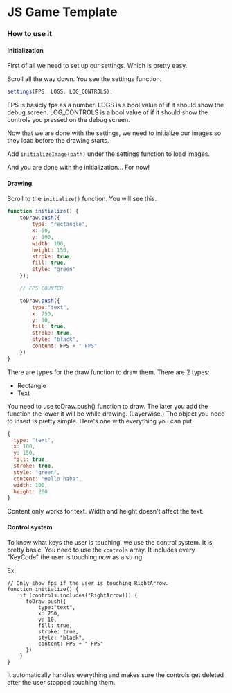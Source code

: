 # JS Game Template

### How to use it

#### Initialization

First of all we need to set up our settings. Which is pretty easy.

Scroll all the way down. You see the settings function.
```js
settings(FPS, LOGS, LOG_CONTROLS);
```
FPS is basicly fps as a number.
LOGS is a bool value of if it should show the debug screen.
LOG_CONTROLS is a bool value of if it should show the controls you pressed on the debug screen.

Now that we are done with the settings, we need to initialize our images so they load before the drawing starts.

Add `initializeImage(path)` under the settings function to load images.

And you are done with the initialization... For now!

#### Drawing

Scroll to the `initialize()` function. You will see this.

```js
function initialize() {
    toDraw.push({
        type: "rectangle",
        x: 50,
        y: 100,
        width: 100,
        height: 150,
        stroke: true,
        fill: true,
        style: "green"
    });

    // FPS COUNTER

    toDraw.push({
        type:"text",
        x: 750,
        y: 10,
        fill: true,
        stroke: true,
        style: "black",
        content: FPS + " FPS"
    })
}
```

There are types for the draw function to draw them.
There are 2 types:
- Rectangle
- Text

You need to use toDraw.push() function to draw. The later you add the function the lower it will be while drawing. (Layerwise.)
The object you need to insert is pretty simple. Here's one with everything you can put.
```js
{
  type: "text",
  x: 100,
  y: 150,
  fill: true,
  stroke: true,
  style: "green",
  content: "Hello haha",
  width: 100,
  height: 200
}
```

Content only works for text.
Width and height doesn't affect the text.

#### Control system

To know what keys the user is touching, we use the control system. It is pretty basic.
You need to use the `controls` array. It includes every "KeyCode" the user is touching now as a string.

Ex.
```
// Only show fps if the user is touching RightArrow.
function initialize() {
    if (controls.includes("RightArrow))) {
      toDraw.push({
          type:"text",
          x: 750,
          y: 10,
          fill: true,
          stroke: true,
          style: "black",
          content: FPS + " FPS"
      })
    }
}
```

It automatically handles everything and makes sure the controls get deleted after the user stopped touching them.
